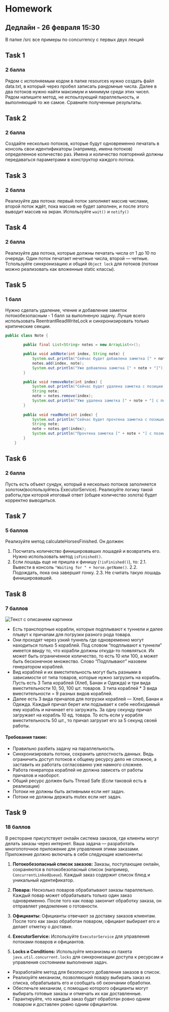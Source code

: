 # Homework 
## Дедлайн - 26 февраля 15:30

В папке /src все примеры по concurrency с первых двух лекций

## Task 1
### 2 балла
Рядом с исполняемым кодом в папке resources нужно создать файл data.txt, в который через пробел записать рандомные числа. Далее в два потоков нужно найти максимум и минимум среди этих чисел. Рядом напишите метод, не испоьлзующий параллельность, и выполняющий то же самое. Сравните полученные результаты.

## Task 2
### 2 балла
Создайте несколько потоков, которые будут одновременно печатать в консоль свои идентификаторы (например, имена потоков) определенное количество раз. Имена и количество повторений должны передаваться параметрами в конструктор каждого потока.

## Task 3
### 2 балла
Реализуйте два потока: первый поток заполняет массив числами, второй поток ждёт, пока массив не будет заполнен, и после этого выводит массив на экран. Используйте `wait()` и `notify()`

## Task 4
### 2 балла
Реализуйте два потока, которые должны печатать числа от 1 до 10 по очереди. Один поток печатает нечетные числа, второй — четные. Тспользуйте синхронизацию и общий `Object lock` для потоков (потоки можно реализовать как вложенные static классы).

## Task 5
### 1 балл
Нужно сделать удаление, чтение и добавление заметок потокобезопасным - 1 балл за выполненую задачу. Лучше всего использовать ReentrantReadWriteLock и синхронизировать только критические секции.

```java
public class Note {

        public final List<String> notes = new ArrayList<>();

        public void addNote(int index, String note) {
            System.out.println("Сейчас будет добавлена заметка [" + note + "] На позицию " + index);
            notes.add(index, note);
            System.out.println("Уже добавлена заметка [" + note + "]");
        }

        public void removeNote(int index) {
            System.out.println("Сейчас будет удалена заметка с позиции " + index);
            String note;
            note = notes.remove(index);
            System.out.println("Уже удалена заметка [" + note + "] с позиции " + index);
        }
        
        public void readNote(int index) {
            System.out.println("Сейчас будет прочтена заметка с позиции " + index);
            String note;
            note = notes.get(index);
            System.out.println("Прочтена заметка [" + note + "] с позиции " + index);
        }
    }
```

## Task 6
### 2 балла
Пусть есть объект сундук, который в несколько потоков заполняется золотом(воспользуйтесь ExecutorService). Реализуйте логику такой работы,при которой итоговый ответ (общее количество золота) будет корректно выводиться.

## Task 7
### 5 баллов

Реализуйте метод calculateHorsesFinished. Он должен:

1. Посчитать количество финишировавших лошадей и возвратить его. Нужно использовать метод `isFinished()`.
2. Если лошадь еще не пришла к финишу (`!isFinished()`), то:
   2.1. Вывести в консоль `"Waiting for " + horse.getName()`.
   2.2. Подождать, пока она завершит гонку.
   2.3. Не считать такую лошадь финишировавшей.

## Task 8
### 7 баллов

<image src="/Lesson 1 Spring term/images/корабли.jpeg" alt="Текст с описанием картинки">

- Есть транспортные корабли, которые подплывают к туннели и далее плывут к причалам для погрузки разного рода товара.
- Они проходят через узкий туннель где одновременно могут находиться только 5 кораблей. Под словом “подплывают к туннели” имеется ввиду то, что корабли должны откуда-то появляться. Их может быть ограниченное количество, то есть 10 или 100, а может быть бесконечное множество. Слово “Подплывают” назовем генератором кораблей.
- Вид кораблей и их вместительность могут быть разными в зависимости от типа товаров, которые нужно загрузить на корабль. Пусть есть 3 Типа кораблей (Хлеб, Банан и Одежда) и три вида вместительности 10, 50, 100 шт. товаров. 3 типа кораблей * 3 вида вместительности = 9 разных видов кораблей.
- Далее есть 3 вида причалов для погрузки кораблей — Хлеб, Банан и Одежда. Каждый причал берет или подзывает к себе необходимый ему корабль и начинает его загружать. За одну секунду причал загружает на корабль 10 ед. товара. То есть если у корабля вместительность 50 шт., то причал загрузит его за 5 секунд своей работы.

#### Требования такие:
- Правильно разбить задачу на параллельность.
- Синхронизировать потоки, сохранить целостность данных. Ведь ограничить доступ потоков к общему ресурсу дело не сложное, а заставить их работать согласованно уже намного сложнее.
- Работа генератора кораблей не должна зависеть от работы причалов и наоборот.
- Общий ресурс должен быть Thread Safe (Если таковой есть в реализации)
- Потоки не должны быть активными если нет задач.
- Потоки не должны держать mutex если нет задач.

## Task 9
### 18 баллов
В ресторане присутствует онлайн система заказов, где клиенты могут делать заказы через интернет. Ваша задача — разработать многопоточное приложение для управления этими заказами. Приложение должно включать в себя следующие компоненты:

1. **Потокобезопасный список заказов:** Заказы, поступающие онлайн, сохраняются в потокобезопасный список (например, `ConcurrentLinkedQueue`). Каждый заказ содержит список блюд и уникальный идентификатор.

2. **Повара:** Несколько поваров обрабатывают заказы параллельно. Каждый повар может обрабатывать только один заказ одновременно. После того как повар закончит обработку заказа, он отправляет уведомление о готовности.

3. **Официанты:** Официанты отвечают за доставку заказов клиентам. После того как заказ обработан поваром, официант выбирает его и делает отметку о доставке.

4. **ExecutorService:** Используйте `ExecutorService` для управления потоками поваров и официантов.

5. **Locks и Conditions:** Используйте механизмы из пакета `java.util.concurrent.locks` для синхронизации доступа к ресурсам и управления состоянием выполнения задач.

- Разработайте метод для безопасного добавления заказов в список.
- Реализуйте механизм, позволяющий повару выбирать заказ из списка, обрабатывать его и сообщать об окончании обработки.
- Обеспечьте механизм, с помощью которого официанты могут выбирать готовые заказы и отмечать их как доставленные.
- Гарантируйте, что каждый заказ будет обработан ровно одним поваром и доставлен ровно одним официантом.
